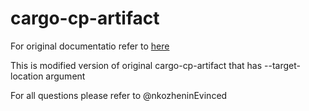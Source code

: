 # cargo-cp-artifact

For original documentatio refer to [here](https://github.com/neon-bindings/neon/tree/main/pkgs/cargo-cp-artifact)

This is modified version of original cargo-cp-artifact that has --target-location argument

For all questions please refer to @nkozheninEvinced
